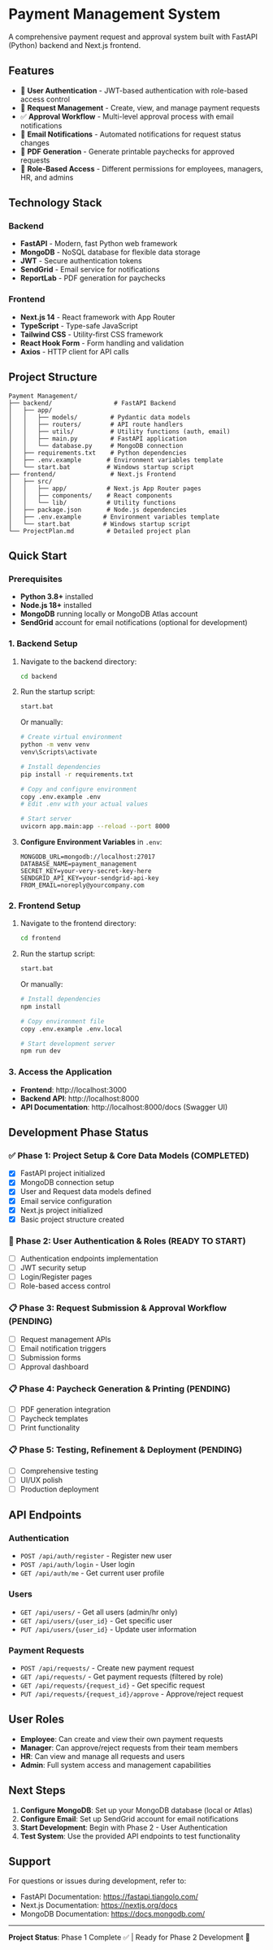 # Payment Management System

A comprehensive payment request and approval system built with FastAPI (Python) backend and Next.js frontend.

## Features

- 🔐 **User Authentication** - JWT-based authentication with role-based access control
- 📝 **Request Management** - Create, view, and manage payment requests
- ✅ **Approval Workflow** - Multi-level approval process with email notifications
- 📧 **Email Notifications** - Automated notifications for request status changes
- 📄 **PDF Generation** - Generate printable paychecks for approved requests
- 🎯 **Role-Based Access** - Different permissions for employees, managers, HR, and admins

## Technology Stack

### Backend
- **FastAPI** - Modern, fast Python web framework
- **MongoDB** - NoSQL database for flexible data storage
- **JWT** - Secure authentication tokens
- **SendGrid** - Email service for notifications
- **ReportLab** - PDF generation for paychecks

### Frontend
- **Next.js 14** - React framework with App Router
- **TypeScript** - Type-safe JavaScript
- **Tailwind CSS** - Utility-first CSS framework
- **React Hook Form** - Form handling and validation
- **Axios** - HTTP client for API calls

## Project Structure

```
Payment Management/
├── backend/                 # FastAPI Backend
│   ├── app/
│   │   ├── models/         # Pydantic data models
│   │   ├── routers/        # API route handlers
│   │   ├── utils/          # Utility functions (auth, email)
│   │   ├── main.py         # FastAPI application
│   │   └── database.py     # MongoDB connection
│   ├── requirements.txt    # Python dependencies
│   ├── .env.example       # Environment variables template
│   └── start.bat          # Windows startup script
├── frontend/               # Next.js Frontend
│   ├── src/
│   │   ├── app/           # Next.js App Router pages
│   │   ├── components/    # React components
│   │   └── lib/           # Utility functions
│   ├── package.json       # Node.js dependencies
│   ├── .env.example      # Environment variables template
│   └── start.bat         # Windows startup script
└── ProjectPlan.md         # Detailed project plan
```

## Quick Start

### Prerequisites

- **Python 3.8+** installed
- **Node.js 18+** installed
- **MongoDB** running locally or MongoDB Atlas account
- **SendGrid** account for email notifications (optional for development)

### 1. Backend Setup

1. Navigate to the backend directory:
   ```bash
   cd backend
   ```

2. Run the startup script:
   ```bash
   start.bat
   ```
   
   Or manually:
   ```bash
   # Create virtual environment
   python -m venv venv
   venv\Scripts\activate
   
   # Install dependencies
   pip install -r requirements.txt
   
   # Copy and configure environment
   copy .env.example .env
   # Edit .env with your actual values
   
   # Start server
   uvicorn app.main:app --reload --port 8000
   ```

3. **Configure Environment Variables** in `.env`:
   ```
   MONGODB_URL=mongodb://localhost:27017
   DATABASE_NAME=payment_management
   SECRET_KEY=your-very-secret-key-here
   SENDGRID_API_KEY=your-sendgrid-api-key
   FROM_EMAIL=noreply@yourcompany.com
   ```

### 2. Frontend Setup

1. Navigate to the frontend directory:
   ```bash
   cd frontend
   ```

2. Run the startup script:
   ```bash
   start.bat
   ```
   
   Or manually:
   ```bash
   # Install dependencies
   npm install
   
   # Copy environment file
   copy .env.example .env.local
   
   # Start development server
   npm run dev
   ```

### 3. Access the Application

- **Frontend**: http://localhost:3000
- **Backend API**: http://localhost:8000
- **API Documentation**: http://localhost:8000/docs (Swagger UI)

## Development Phase Status

### ✅ Phase 1: Project Setup & Core Data Models (COMPLETED)
- [x] FastAPI project initialized
- [x] MongoDB connection setup
- [x] User and Request data models defined
- [x] Email service configuration
- [x] Next.js project initialized
- [x] Basic project structure created

### 🚧 Phase 2: User Authentication & Roles (READY TO START)
- [ ] Authentication endpoints implementation
- [ ] JWT security setup
- [ ] Login/Register pages
- [ ] Role-based access control

### 📋 Phase 3: Request Submission & Approval Workflow (PENDING)
- [ ] Request management APIs
- [ ] Email notification triggers
- [ ] Submission forms
- [ ] Approval dashboard

### 📋 Phase 4: Paycheck Generation & Printing (PENDING)
- [ ] PDF generation integration
- [ ] Paycheck templates
- [ ] Print functionality

### 📋 Phase 5: Testing, Refinement & Deployment (PENDING)
- [ ] Comprehensive testing
- [ ] UI/UX polish
- [ ] Production deployment

## API Endpoints

### Authentication
- `POST /api/auth/register` - Register new user
- `POST /api/auth/login` - User login
- `GET /api/auth/me` - Get current user profile

### Users
- `GET /api/users/` - Get all users (admin/hr only)
- `GET /api/users/{user_id}` - Get specific user
- `PUT /api/users/{user_id}` - Update user information

### Payment Requests
- `POST /api/requests/` - Create new payment request
- `GET /api/requests/` - Get payment requests (filtered by role)
- `GET /api/requests/{request_id}` - Get specific request
- `PUT /api/requests/{request_id}/approve` - Approve/reject request

## User Roles

- **Employee**: Can create and view their own payment requests
- **Manager**: Can approve/reject requests from their team members
- **HR**: Can view and manage all requests and users
- **Admin**: Full system access and management capabilities

## Next Steps

1. **Configure MongoDB**: Set up your MongoDB database (local or Atlas)
2. **Configure Email**: Set up SendGrid account for email notifications
3. **Start Development**: Begin with Phase 2 - User Authentication
4. **Test System**: Use the provided API endpoints to test functionality

## Support

For questions or issues during development, refer to:
- FastAPI Documentation: https://fastapi.tiangolo.com/
- Next.js Documentation: https://nextjs.org/docs
- MongoDB Documentation: https://docs.mongodb.com/

---

**Project Status**: Phase 1 Complete ✅ | Ready for Phase 2 Development 🚀
